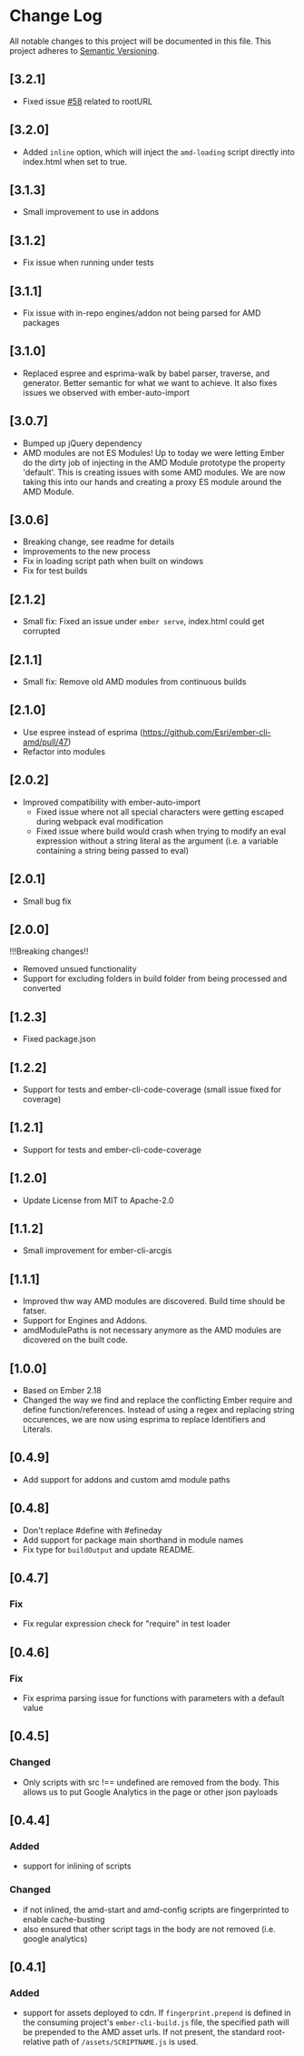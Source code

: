 # Change Log
All notable changes to this project will be documented in this file.
This project adheres to [Semantic Versioning](http://semver.org/).

## [3.2.1]
- Fixed issue [#58](https://github.com/Esri/ember-cli-amd/issues/58) related to rootURL
## [3.2.0]
- Added `inline` option, which will inject the `amd-loading` script directly into index.html when set to true.

## [3.1.3]
- Small improvement to use in addons

## [3.1.2]
- Fix issue when running under tests

## [3.1.1]
- Fix issue with in-repo engines/addon not being parsed for AMD packages

## [3.1.0]
- Replaced espree and esprima-walk by babel parser, traverse, and generator. Better semantic for what we want to achieve. It also fixes issues we observed with ember-auto-import

## [3.0.7]
- Bumped up jQuery dependency
- AMD modules are not ES Modules! Up to today we were letting Ember do the dirty job of injecting in the AMD Module prototype the property 'default'. This is creating issues with some AMD modules. We are now taking this into our hands and creating a proxy ES module around the AMD Module.

## [3.0.6]
- Breaking change, see readme for details
- Improvements to the new process
- Fix in loading script path when built on windows
- Fix for test builds

## [2.1.2]
- Small fix: Fixed an issue under `ember serve`, index.html could get corrupted

## [2.1.1]
- Small fix: Remove old AMD modules from continuous builds

## [2.1.0]
- Use espree instead of esprima (https://github.com/Esri/ember-cli-amd/pull/47)
- Refactor into modules

## [2.0.2]
- Improved compatibility with ember-auto-import
    - Fixed issue where not all special characters were getting escaped during webpack eval modification
    - Fixed issue where build would crash when trying to modify an eval expression without a string literal as the argument (i.e. a variable containing a string being passed to eval)

## [2.0.1]
- Small bug fix

## [2.0.0]
!!!Breaking changes!!
- Removed unsued functionality
- Support for excluding folders in build folder from being processed and converted

## [1.2.3]
- Fixed package.json

## [1.2.2]
- Support for tests and ember-cli-code-coverage (small issue fixed for coverage)

## [1.2.1]
- Support for tests and ember-cli-code-coverage

## [1.2.0]
- Update License from MIT to Apache-2.0

## [1.1.2]
- Small improvement for ember-cli-arcgis

## [1.1.1]
- Improved thw way AMD modules are discovered. Build time should be fatser.
- Support for Engines and Addons.
- amdModulePaths is not necessary anymore as the AMD modules are dicovered on the built code.

## [1.0.0]
- Based on Ember 2.18
- Changed the way we find and replace the conflicting Ember require and define function/references. Instead of using a regex and replacing string occurences, we are now using esprima to replace Identifiers and Literals.

## [0.4.9]
- Add support for addons and custom amd module paths

## [0.4.8]
- Don't replace #define with #efineday
- Add support for package main shorthand in module names
- Fix type for `buildOutput` and update README.

## [0.4.7]
### Fix
- Fix regular expression check for "require" in test loader

## [0.4.6]
### Fix
- Fix esprima parsing issue for functions with parameters with a default value

## [0.4.5]
### Changed
- Only scripts with src !== undefined are removed from the body. This allows us to put Google Analytics in the page or other json payloads

## [0.4.4]
### Added
- support for inlining of scripts
### Changed
- if not inlined, the amd-start and amd-config scripts are fingerprinted to enable cache-busting
- also ensured that other script tags in the body are not removed (i.e. google analytics)

## [0.4.1]
### Added
- support for assets deployed to cdn. If `fingerprint.prepend` is defined in the consuming project's `ember-cli-build.js` file, the specified path will be prepended to the AMD asset urls. If not present, the standard root-relative path of `/assets/SCRIPTNAME.js` is used.
